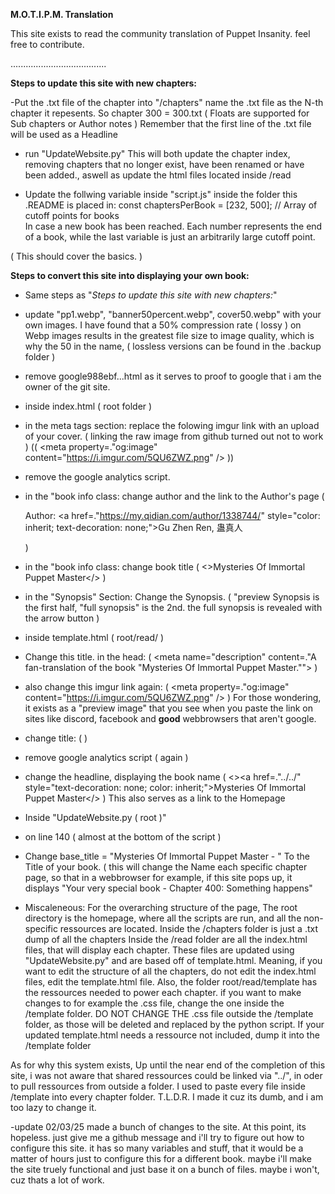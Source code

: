 ﻿**M.O.T.I.P.M. Translation**

This site exists to read the community translation of Puppet Insanity.
feel free to contribute.


......................................

**Steps to update this site with new chapters:**

-Put the .txt file of the chapter into "/chapters"
name the .txt file as the N-th chapter it repesents. So chapter 300 = 300.txt  ( Floats are supported for Sub chapters or Author notes )
Remember that the first line of the .txt file will be used as a Headline

- run "UpdateWebsite.py"
This will both update the chapter index, removing chapters that no longer exist, have been renamed or have been added., aswell as update the html files located inside /read

- Update the follwing variable inside "script.js" inside the folder this .README is placed in:  const chaptersPerBook = [232, 500]; // Array of cutoff points for books   
In case a new book has been reached. Each number represents the end of a book, while the last variable is just an arbitrarily large cutoff point.

( This should cover the basics. )




**Steps to convert this site into displaying your own book:**

- Same steps as "*Steps to update this site with new chapters:*"

- update "pp1.webp", "banner50percent.webp", cover50.webp" with your own images.
I have found that a 50% compression rate ( lossy ) on Webp images results in the greatest file size to image quality, which is why the 50 in the name, ( lossless versions can be found in the .backup folder )

- remove google988ebf...html as it serves to proof to google that i am the owner of the git site.

- inside index.html ( root folder ) 
- in the meta tags section: replace the folowing imgur link with an upload of your cover. ( linking the raw image from github turned out not to work ) ((  <meta property=."og:image" content="https://i.imgur.com/5QU6ZWZ.png" /> ))
- remove the google analytics script.
- in the "book info class:  change author and the link to the Author's page ( <p>Author: <a href=."https://my.qidian.com/author/1338744/" style="color: inherit; text-decoration: none;">Gu Zhen Ren, 蛊真人</a></p> )
- in the "book info class:  change book title (  <>Mysteries Of Immortal Puppet Master</> )
- in the "Synopsis" Section: Change the Synopsis. ( "preview Synopsis is the first half, "full synopsis" is the 2nd. the full synopsis is revealed with the arrow button )

- inside template.html ( root/read/ )
- Change this title. in the head:  ( <meta name="description" content=."A fan-translation of the book &quot;Mysteries Of Immortal Puppet Master.&quot;"> )
- also change this imgur link again: ( <meta property=."og:image" content="https://i.imgur.com/5QU6ZWZ.png" /> )
For those wondering, it exists as a "preview image" that you see when you paste the link on sites like discord, facebook and **good** webbrowsers that aren't google.
- change title: ( <title>Mysteries Of Immortal Puppet Master</title> )
- remove google analytics script ( again )
- change the headline, displaying the book name (  <><a href=."../../" style="text-decoration: none; color: inherit;">Mysteries Of Immortal Puppet Master</a></> )
This also serves as a link to the Homepage

- Inside "UpdateWebsite.py ( root )"
- on line 140 ( almost at the bottom of the script )
- Change  base_title = "Mysteries Of Immortal Puppet Master - "
To the Title of your book. ( this will change the Name each specific chapter page, so that in a webbrowser for example, if this site pops up, it displays "Your very special book -  Chapter 400: Something happens"

- Miscaleneous: 
For the overarching structure of the page,
The root directory is the homepage, where all the scripts are run, and all the non- specific ressources are located.
Inside the /chapters folder is just a .txt dump of all the chapters
Inside the /read folder are all the index.html files, that will display each chapter. These files are updated using "UpdateWebsite.py" and are based off of template.html.
Meaning, if you want to edit the structure of all the chapters, do not edit the index.html files, edit the template.html file.
Also, the folder root/read/template has the ressources needed to power each chapter. if you want to make changes to for example the .css file, change the one inside the /template folder.
DO NOT CHANGE THE .css file outside the /template folder, as those will be deleted and replaced by the python script.
If your updated template.html needs a ressource not included, dump it into the /template folder

As for why this system exists,
Up until the near end of the completion of this site, i was not aware that shared ressources could be linked via "../", in oder to pull ressources from outside a folder.
I used to paste every file inside /template into every chapter folder.
T.L.D.R.
I made it cuz its dumb, and i am too lazy to change it.



-update 02/03/25
made a bunch of changes to the site.
At this point, its hopeless.
just give me a github message and i'll try to figure out how to configure this site.
it has so many variables and stuff, that it would be a matter of hours just to configure this for a different book.
maybe i'll make the site truely functional and just base it on a bunch of files.
maybe i won't, cuz thats a lot of work.